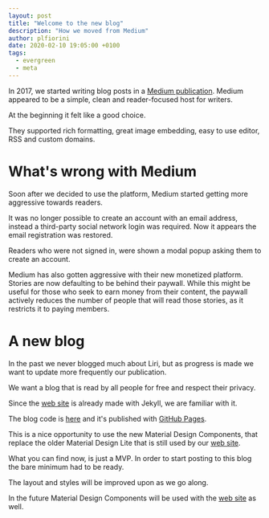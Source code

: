 ```yaml
---
layout:	post
title: "Welcome to the new blog"
description: "How we moved from Medium"
author: plfiorini
date: 2020-02-10 19:05:00 +0100
tags:
  - evergreen
  - meta
---
```


In 2017, we started writing blog posts in a [Medium publication](https://medium.com/liridev).
Medium appeared to be a simple, clean and reader-focused host for writers.

At the beginning it felt like a good choice.

They supported rich formatting, great image embedding, easy to use editor,
RSS and custom domains.

# What's wrong with Medium

Soon after we decided to use the platform, Medium started getting more aggressive
towards readers.

It was no longer possible to create an account with an email address, instead a
third-party social network login was required.  Now it appears the email
registration was restored.

Readers who were not signed in, were shown a modal popup asking them to create
an account.

Medium has also gotten aggressive with their new monetized platform.
Stories are now defaulting to be behind their paywall.  While this might be useful
for those who seek to earn money from their content, the paywall actively reduces
the number of people that will read those stories, as it restricts it to
paying members.

# A new blog

In the past we never blogged much about Liri, but as progress is made
we want to update more frequently our publication.

We want a blog that is read by all people for free and respect their privacy.

Since the [web site](https://github.com/lirios/lirios.github.io) is already
made with Jekyll, we are familiar with it.

The blog code is [here](https://github.com/lirios/blog) and it's published
with [GitHub Pages](https://pages.github.com/).

This is a nice opportunity to use the new Material Design Components,
that replace the older Material Design Lite that is still used by our
[web site](https://liri.io).

What you can find now, is just a MVP.  In order to start posting to this
blog the bare minimum had to be ready.

The layout and styles will be improved upon as we go along.

In the future Material Design Components will be used with the
[web site](https://liri.io) as well.
